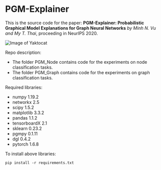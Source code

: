 # PGM-Explainer

This is the source code for the paper: **PGM-Explainer: Probabilistic Graphical Model Explanations for Graph Neural Networks** *by Minh N. Vu and My T. Thai*, proceeding in NeurIPS 2020.

![Image of Yaktocat](https://github.com/vunhatminh/PGMExplainer/blob/master/PGM_Node/Explain_GNN/view/GNNDiagram.png)

Repo description:

  * The folder PGM_Node contains code for the experiments on node classification tasks.
  * The folder PGM_Graph contains code for the experiments on graph classification tasks.

Required libraries:

  * numpy 1.19.2
  * networkx 2.5
  * scipy 1.5.2
  * matplotlib 3.3.2
  * pandas 1.1.2
  * tensorboardX 2.1
  * sklearn 0.23.2
  * pgmpy 0.1.11
  * dgl 0.4.2
  * pytorch 1.6.8
  
To install above libraries:

`pip install -r requirements.txt`
